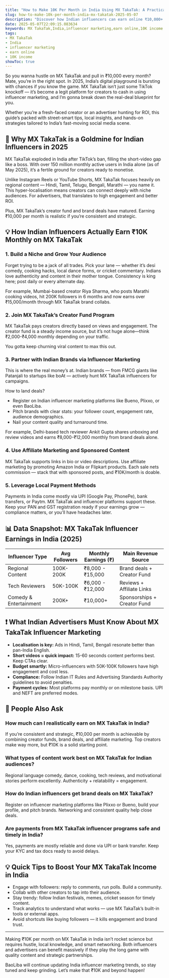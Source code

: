 ```yaml
---
title: "How to Make 10K Per Month in India Using MX TakaTak: A Practical Guide for Influencers"
slug: how-to-make-10k-per-month-india-mx-takatak-2025-05-07
description: "Discover how Indian influencers can earn online ₹10,000+ monthly through MX TakaTak using proven influencer marketing strategies, local payment methods, and real-world examples in 2025."
date: 2025-05-07T22:09:15.083634
keywords: MX TakaTak,India,influencer marketing,earn online,10K income
tags:
- MX TakaTak
- India
- influencer marketing
- earn online
- 10K income
showToc: true
---
```


So you wanna hustle on MX TakaTak and pull in ₹10,000 every month? Mate, you’re in the right spot. In 2025, India’s digital playground is bursting with chances if you know the game. MX TakaTak isn’t just some TikTok knockoff — it’s become a legit platform for creators to cash in using influencer marketing, and I’m gonna break down the real-deal blueprint for you.

Whether you’re a fresh-faced creator or an advertiser hunting for ROI, this guide’s packed with street-smart tips, local insights, and hands-on strategies tailored to India’s fast-moving social media scene.

## 📢 Why MX TakaTak is a Goldmine for Indian Influencers in 2025  

MX TakaTak exploded in India after TikTok’s ban, filling the short-video gap like a boss. With over 150 million monthly active users in India alone (as of May 2025), it’s a fertile ground for creators ready to monetise.

Unlike Instagram Reels or YouTube Shorts, MX TakaTak focuses heavily on regional content — Hindi, Tamil, Telugu, Bengali, Marathi — you name it. This hyper-localisation means creators can connect deeply with niche audiences. For advertisers, that translates to high engagement and better ROI.

Plus, MX TakaTak’s creator fund and brand deals have matured. Earning ₹10,000 per month is realistic if you’re consistent and strategic.

## 💡 How Indian Influencers Actually Earn ₹10K Monthly on MX TakaTak  

### 1. Build a Niche and Grow Your Audience  

Forget trying to be a jack of all trades. Pick your lane — whether it’s desi comedy, cooking hacks, local dance forms, or cricket commentary. Indians love authenticity and content in their mother tongue. Consistency is king here; post daily or every alternate day.

For example, Mumbai-based creator Riya Sharma, who posts Marathi cooking videos, hit 200K followers in 6 months and now earns over ₹15,000/month through MX TakaTak brand collabs.

### 2. Join MX TakaTak’s Creator Fund Program  

MX TakaTak pays creators directly based on views and engagement. The creator fund is a steady income source, but it’s not huge alone—think ₹2,000-₹4,000 monthly depending on your traffic.

You gotta keep churning viral content to max this out.

### 3. Partner with Indian Brands via Influencer Marketing  

This is where the real money’s at. Indian brands — from FMCG giants like Patanjali to startups like boAt — actively hunt MX TakaTak influencers for campaigns.

How to land deals?

- Register on Indian influencer marketing platforms like Bueno, Plixxo, or even BaoLiba.
- Pitch brands with clear stats: your follower count, engagement rate, audience demographics.
- Nail your content quality and turnaround time.

For example, Delhi-based tech reviewer Ankit Gupta shares unboxing and review videos and earns ₹8,000-₹12,000 monthly from brand deals alone.

### 4. Use Affiliate Marketing and Sponsored Content  

MX TakaTak supports links in bio or video descriptions. Use affiliate marketing by promoting Amazon India or Flipkart products. Each sale nets commission — stack that with sponsored posts, and ₹10K/month is doable.

### 5. Leverage Local Payment Methods  

Payments in India come mostly via UPI (Google Pay, PhonePe), bank transfers, or Paytm. MX TakaTak and influencer platforms support these. Keep your PAN and GST registration ready if your earnings grow — compliance matters, or you’ll have headaches later.

## 📊 Data Snapshot: MX TakaTak Influencer Earnings in India (2025)

| Influencer Type    | Avg Followers | Monthly Earnings (₹) | Main Revenue Source       |
|--------------------|---------------|---------------------|--------------------------|
| Regional Content   | 100K-200K     | ₹8,000 - ₹15,000    | Brand deals + Creator Fund |
| Tech Reviewers     | 50K-100K      | ₹6,000 - ₹12,000    | Reviews + Affiliate Links |
| Comedy & Entertainment | 200K+      | ₹10,000+            | Sponsorships + Creator Fund |

## ❗ What Indian Advertisers Must Know About MX TakaTak Influencer Marketing  

- **Localisation is key:** Ads in Hindi, Tamil, Bengali resonate better than pan-India English.
- **Short videos = quick impact:** 15-60 seconds content performs best. Keep CTAs clear.
- **Budget smartly:** Micro-influencers with 50K-100K followers have high engagement and cost less.
- **Compliance:** Follow Indian IT Rules and Advertising Standards Authority guidelines to avoid penalties.
- **Payment cycles:** Most platforms pay monthly or on milestone basis. UPI and NEFT are preferred modes.

## 📢 People Also Ask  

### How much can I realistically earn on MX TakaTak in India?  
If you’re consistent and strategic, ₹10,000 per month is achievable by combining creator funds, brand deals, and affiliate marketing. Top creators make way more, but ₹10K is a solid starting point.

### What types of content work best on MX TakaTak for Indian audiences?  
Regional language comedy, dance, cooking, tech reviews, and motivational stories perform excellently. Authenticity + relatability = engagement.

### How do Indian influencers get brand deals on MX TakaTak?  
Register on influencer marketing platforms like Plixxo or Bueno, build your profile, and pitch brands. Networking and consistent quality help close deals.

### Are payments from MX TakaTak influencer programs safe and timely in India?  
Yes, payments are mostly reliable and done via UPI or bank transfer. Keep your KYC and tax docs ready to avoid delays.

## 💡 Quick Tips to Boost Your MX TakaTak Income in India  

- Engage with followers: reply to comments, run polls. Build a community.  
- Collab with other creators to tap into their audience.  
- Stay trendy: follow Indian festivals, memes, cricket season for timely content.  
- Track analytics to understand what works — use MX TakaTak’s built-in tools or external apps.  
- Avoid shortcuts like buying followers — it kills engagement and brand trust.

---

Making ₹10K per month on MX TakaTak in India isn’t rocket science but requires hustle, local knowledge, and smart networking. Both influencers and advertisers can benefit massively if they play the long game with quality content and strategic partnerships.

BaoLiba will continue updating India influencer marketing trends, so stay tuned and keep grinding. Let’s make that ₹10K and beyond happen!